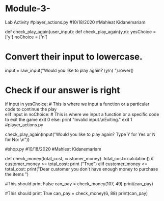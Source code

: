 # Module-3-
Lab Activity 
#player_actions.py
#10/18/2020
#Mahleat Kidanemariam 

def check_play_again(user_input):
    def check_play_again(y,n):
        yesChoice = ['y']
        noChoice = ['n']
# Convert their input to lowercase.
input = raw_input("Would you like to play again? (y/n) ").lower()
# Check if our answer is right
if input in yesChoice:
    # This is where we input a function or a particular code to continue the play   
elif input in noChoice:
    # This is where we input a function or a specific code to exit the game
    exit 0
else: 
    print "Invalid input.\nExiting."
    exit 1
      #player_actions.py

check_play_again(input("Would you like to play again? Type Y for Yes or N for No: \n"))



#shop.py
#10/18/2020
#Mahleat Kidanemariam 


def check_money(total_cost, customer_money):
    total_cost= calulation()
    if customer_money >= total_cost:
     print ("True")
    elif customer_money <= total_cost:
     print("Dear customer you don't have enough money to purchase the items ")



#This should print False
can_pay = check_money(107, 49)
print(can_pay)

#This should print True
can_pay = check_money(6, 88)
print(can_pay)
